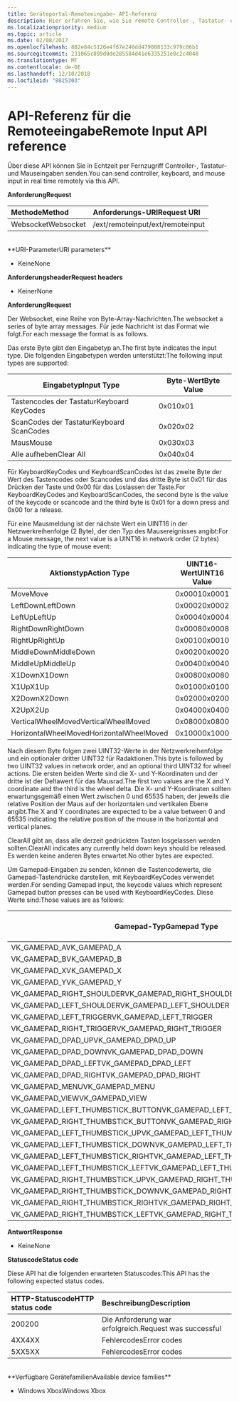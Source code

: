 ```yaml
---
title: Geräteportal-Remoteeingabe– API-Referenz
description: Hier erfahren Sie, wie Sie remote Controller-, Tastatur- und Mauseingaben auf einer Xbox senden.
ms.localizationpriority: medium
ms.topic: article
ms.date: 02/08/2017
ms.openlocfilehash: 882e84c5126e4f67e246dd479008133c979c06b1
ms.sourcegitcommit: 231065c899d0de285584d41e6335251e0c2c4048
ms.translationtype: MT
ms.contentlocale: de-DE
ms.lasthandoff: 12/10/2018
ms.locfileid: "8825303"
---
```

# <a name="remote-input-api-reference"></a><span data-ttu-id="d061f-103">API-Referenz für die Remoteeingabe</span><span class="sxs-lookup"><span data-stu-id="d061f-103">Remote Input API reference</span></span>   
<span data-ttu-id="d061f-104">Über diese API können Sie in Echtzeit per Fernzugriff Controller-, Tastatur- und Mauseingaben senden.</span><span class="sxs-lookup"><span data-stu-id="d061f-104">You can send controller, keyboard, and mouse input in real time remotely via this API.</span></span>

**<span data-ttu-id="d061f-105">Anforderung</span><span class="sxs-lookup"><span data-stu-id="d061f-105">Request</span></span>**

<span data-ttu-id="d061f-106">Methode</span><span class="sxs-lookup"><span data-stu-id="d061f-106">Method</span></span>      | <span data-ttu-id="d061f-107">Anforderungs-URI</span><span class="sxs-lookup"><span data-stu-id="d061f-107">Request URI</span></span>
:------     | :-----
<span data-ttu-id="d061f-108">Websocket</span><span class="sxs-lookup"><span data-stu-id="d061f-108">Websocket</span></span> | <span data-ttu-id="d061f-109">/ext/remoteinput</span><span class="sxs-lookup"><span data-stu-id="d061f-109">/ext/remoteinput</span></span>
<br />
**<span data-ttu-id="d061f-110">URI-Parameter</span><span class="sxs-lookup"><span data-stu-id="d061f-110">URI parameters</span></span>**

- <span data-ttu-id="d061f-111">Keine</span><span class="sxs-lookup"><span data-stu-id="d061f-111">None</span></span>

**<span data-ttu-id="d061f-112">Anforderungsheader</span><span class="sxs-lookup"><span data-stu-id="d061f-112">Request headers</span></span>**

- <span data-ttu-id="d061f-113">Keiner</span><span class="sxs-lookup"><span data-stu-id="d061f-113">None</span></span>

**<span data-ttu-id="d061f-114">Anforderung</span><span class="sxs-lookup"><span data-stu-id="d061f-114">Request</span></span>**

<span data-ttu-id="d061f-115">Der Websocket, eine Reihe von Byte-Array-Nachrichten.</span><span class="sxs-lookup"><span data-stu-id="d061f-115">The websocket a series of byte array messages.</span></span> <span data-ttu-id="d061f-116">Für jede Nachricht ist das Format wie folgt.</span><span class="sxs-lookup"><span data-stu-id="d061f-116">For each message the format is as follows.</span></span>

<span data-ttu-id="d061f-117">Das erste Byte gibt den Eingabetyp an.</span><span class="sxs-lookup"><span data-stu-id="d061f-117">The first byte indicates the input type.</span></span> <span data-ttu-id="d061f-118">Die folgenden Eingabetypen werden unterstützt:</span><span class="sxs-lookup"><span data-stu-id="d061f-118">The following input types are supported:</span></span>

| <span data-ttu-id="d061f-119">Eingabetyp</span><span class="sxs-lookup"><span data-stu-id="d061f-119">Input Type</span></span>        | <span data-ttu-id="d061f-120">Byte-Wert</span><span class="sxs-lookup"><span data-stu-id="d061f-120">Byte Value</span></span> |
|------------|-------------|
<span data-ttu-id="d061f-121">Tastencodes der Tastatur</span><span class="sxs-lookup"><span data-stu-id="d061f-121">Keyboard KeyCodes</span></span> | <span data-ttu-id="d061f-122">0x01</span><span class="sxs-lookup"><span data-stu-id="d061f-122">0x01</span></span>
<span data-ttu-id="d061f-123">ScanCodes der Tastatur</span><span class="sxs-lookup"><span data-stu-id="d061f-123">Keyboard ScanCodes</span></span> | <span data-ttu-id="d061f-124">0x02</span><span class="sxs-lookup"><span data-stu-id="d061f-124">0x02</span></span>
<span data-ttu-id="d061f-125">Maus</span><span class="sxs-lookup"><span data-stu-id="d061f-125">Mouse</span></span> | <span data-ttu-id="d061f-126">0x03</span><span class="sxs-lookup"><span data-stu-id="d061f-126">0x03</span></span>
<span data-ttu-id="d061f-127">Alle aufheben</span><span class="sxs-lookup"><span data-stu-id="d061f-127">Clear All</span></span> | <span data-ttu-id="d061f-128">0x04</span><span class="sxs-lookup"><span data-stu-id="d061f-128">0x04</span></span>

<span data-ttu-id="d061f-129">Für KeyboardKeyCodes und KeyboardScanCodes ist das zweite Byte der Wert des Tastencodes oder Scancodes und das dritte Byte ist 0x01 für das Drücken der Taste und 0x00 für das Loslassen der Taste.</span><span class="sxs-lookup"><span data-stu-id="d061f-129">For KeyboardKeyCodes and KeyboardScanCodes, the second byte is the value of the keycode or scancode and the third byte is 0x01 for a down press and 0x00 for a release.</span></span>

<span data-ttu-id="d061f-130">Für eine Mausmeldung ist der nächste Wert ein UINT16 in der Netzwerkreihenfolge (2 Byte), der den Typ des Mausereignisses angibt:</span><span class="sxs-lookup"><span data-stu-id="d061f-130">For a Mouse message, the next value is a UINT16 in network order (2 bytes) indicating the type of mouse event:</span></span>

| <span data-ttu-id="d061f-131">Aktionstyp</span><span class="sxs-lookup"><span data-stu-id="d061f-131">Action Type</span></span>        | <span data-ttu-id="d061f-132">UINT16-Wert</span><span class="sxs-lookup"><span data-stu-id="d061f-132">UINT16 Value</span></span> |
|------------|-------------|
<span data-ttu-id="d061f-133">Move</span><span class="sxs-lookup"><span data-stu-id="d061f-133">Move</span></span> | <span data-ttu-id="d061f-134">0x0001</span><span class="sxs-lookup"><span data-stu-id="d061f-134">0x0001</span></span>
<span data-ttu-id="d061f-135">LeftDown</span><span class="sxs-lookup"><span data-stu-id="d061f-135">LeftDown</span></span> | <span data-ttu-id="d061f-136">0x0002</span><span class="sxs-lookup"><span data-stu-id="d061f-136">0x0002</span></span>
<span data-ttu-id="d061f-137">LeftUp</span><span class="sxs-lookup"><span data-stu-id="d061f-137">LeftUp</span></span> | <span data-ttu-id="d061f-138">0x0004</span><span class="sxs-lookup"><span data-stu-id="d061f-138">0x0004</span></span>
<span data-ttu-id="d061f-139">RightDown</span><span class="sxs-lookup"><span data-stu-id="d061f-139">RightDown</span></span> | <span data-ttu-id="d061f-140">0x0008</span><span class="sxs-lookup"><span data-stu-id="d061f-140">0x0008</span></span>
<span data-ttu-id="d061f-141">RightUp</span><span class="sxs-lookup"><span data-stu-id="d061f-141">RightUp</span></span> | <span data-ttu-id="d061f-142">0x0010</span><span class="sxs-lookup"><span data-stu-id="d061f-142">0x0010</span></span>
<span data-ttu-id="d061f-143">MiddleDown</span><span class="sxs-lookup"><span data-stu-id="d061f-143">MiddleDown</span></span> | <span data-ttu-id="d061f-144">0x0020</span><span class="sxs-lookup"><span data-stu-id="d061f-144">0x0020</span></span>
<span data-ttu-id="d061f-145">MiddleUp</span><span class="sxs-lookup"><span data-stu-id="d061f-145">MiddleUp</span></span> | <span data-ttu-id="d061f-146">0x0040</span><span class="sxs-lookup"><span data-stu-id="d061f-146">0x0040</span></span>
<span data-ttu-id="d061f-147">X1Down</span><span class="sxs-lookup"><span data-stu-id="d061f-147">X1Down</span></span> | <span data-ttu-id="d061f-148">0x0080</span><span class="sxs-lookup"><span data-stu-id="d061f-148">0x0080</span></span>
<span data-ttu-id="d061f-149">X1Up</span><span class="sxs-lookup"><span data-stu-id="d061f-149">X1Up</span></span> | <span data-ttu-id="d061f-150">0x0100</span><span class="sxs-lookup"><span data-stu-id="d061f-150">0x0100</span></span>
<span data-ttu-id="d061f-151">X2Down</span><span class="sxs-lookup"><span data-stu-id="d061f-151">X2Down</span></span> | <span data-ttu-id="d061f-152">0x0200</span><span class="sxs-lookup"><span data-stu-id="d061f-152">0x0200</span></span>
<span data-ttu-id="d061f-153">X2Up</span><span class="sxs-lookup"><span data-stu-id="d061f-153">X2Up</span></span> | <span data-ttu-id="d061f-154">0x0400</span><span class="sxs-lookup"><span data-stu-id="d061f-154">0x0400</span></span>
<span data-ttu-id="d061f-155">VerticalWheelMoved</span><span class="sxs-lookup"><span data-stu-id="d061f-155">VerticalWheelMoved</span></span> | <span data-ttu-id="d061f-156">0x0800</span><span class="sxs-lookup"><span data-stu-id="d061f-156">0x0800</span></span>
<span data-ttu-id="d061f-157">HorizontalWheelMoved</span><span class="sxs-lookup"><span data-stu-id="d061f-157">HorizontalWheelMoved</span></span> | <span data-ttu-id="d061f-158">0x1000</span><span class="sxs-lookup"><span data-stu-id="d061f-158">0x1000</span></span>

<span data-ttu-id="d061f-159">Nach diesem Byte folgen zwei UINT32-Werte in der Netzwerkreihenfolge und ein optionaler dritter UINT32 für Radaktionen.</span><span class="sxs-lookup"><span data-stu-id="d061f-159">This byte is followed by two UINT32 values in network order, and an optional third UINT32 for wheel actions.</span></span> <span data-ttu-id="d061f-160">Die ersten beiden Werte sind die X- und Y-Koordinaten und der dritte ist der Deltawert für das Mausrad.</span><span class="sxs-lookup"><span data-stu-id="d061f-160">The first two values are the X and Y coordinate and the third is the wheel delta.</span></span> <span data-ttu-id="d061f-161">Die X- und Y-Koordinaten sollten erwartungsgemäß einen Wert zwischen 0 und 65535 haben, der jeweils die relative Position der Maus auf der horizontalen und vertikalen Ebene angibt.</span><span class="sxs-lookup"><span data-stu-id="d061f-161">The X and Y coordinates are expected to be a value between 0 and 65535 indicating the relative position of the mouse in the horizontal and vertical planes.</span></span>

<span data-ttu-id="d061f-162">ClearAll gibt an, dass alle derzeit gedrückten Tasten losgelassen werden sollten.</span><span class="sxs-lookup"><span data-stu-id="d061f-162">ClearAll indicates any currently held down keys should be released.</span></span> <span data-ttu-id="d061f-163">Es werden keine anderen Bytes erwartet.</span><span class="sxs-lookup"><span data-stu-id="d061f-163">No other bytes are expected.</span></span>

<span data-ttu-id="d061f-164">Um Gamepad-Eingaben zu senden, können die Tastencodewerte, die Gamepad-Tastendrücke darstellen, mit KeyboardKeyCodes verwendet werden.</span><span class="sxs-lookup"><span data-stu-id="d061f-164">For sending Gamepad input, the keycode values which represent Gamepad button presses can be used with KeyboardKeyCodes.</span></span> <span data-ttu-id="d061f-165">Diese Werte sind:</span><span class="sxs-lookup"><span data-stu-id="d061f-165">Those values are as follows:</span></span>

| <span data-ttu-id="d061f-166">Gamepad-Typ</span><span class="sxs-lookup"><span data-stu-id="d061f-166">Gamepad Type</span></span>        | <span data-ttu-id="d061f-167">Byte-Wert</span><span class="sxs-lookup"><span data-stu-id="d061f-167">Byte Value</span></span> |
|------------|-------------|
<span data-ttu-id="d061f-168">VK_GAMEPAD_A</span><span class="sxs-lookup"><span data-stu-id="d061f-168">VK_GAMEPAD_A</span></span>                       |  <span data-ttu-id="d061f-169">0xC3</span><span class="sxs-lookup"><span data-stu-id="d061f-169">0xC3</span></span>
<span data-ttu-id="d061f-170">VK_GAMEPAD_B</span><span class="sxs-lookup"><span data-stu-id="d061f-170">VK_GAMEPAD_B</span></span>                       |  <span data-ttu-id="d061f-171">0xC4</span><span class="sxs-lookup"><span data-stu-id="d061f-171">0xC4</span></span>
<span data-ttu-id="d061f-172">VK_GAMEPAD_X</span><span class="sxs-lookup"><span data-stu-id="d061f-172">VK_GAMEPAD_X</span></span>                       |  <span data-ttu-id="d061f-173">0xC5</span><span class="sxs-lookup"><span data-stu-id="d061f-173">0xC5</span></span>
<span data-ttu-id="d061f-174">VK_GAMEPAD_Y</span><span class="sxs-lookup"><span data-stu-id="d061f-174">VK_GAMEPAD_Y</span></span>                       |  <span data-ttu-id="d061f-175">0xC6</span><span class="sxs-lookup"><span data-stu-id="d061f-175">0xC6</span></span>
<span data-ttu-id="d061f-176">VK_GAMEPAD_RIGHT_SHOULDER</span><span class="sxs-lookup"><span data-stu-id="d061f-176">VK_GAMEPAD_RIGHT_SHOULDER</span></span>          |  <span data-ttu-id="d061f-177">0xC7</span><span class="sxs-lookup"><span data-stu-id="d061f-177">0xC7</span></span>
<span data-ttu-id="d061f-178">VK_GAMEPAD_LEFT_SHOULDER</span><span class="sxs-lookup"><span data-stu-id="d061f-178">VK_GAMEPAD_LEFT_SHOULDER</span></span>           |  <span data-ttu-id="d061f-179">0xC8</span><span class="sxs-lookup"><span data-stu-id="d061f-179">0xC8</span></span>
<span data-ttu-id="d061f-180">VK_GAMEPAD_LEFT_TRIGGER</span><span class="sxs-lookup"><span data-stu-id="d061f-180">VK_GAMEPAD_LEFT_TRIGGER</span></span>            |  <span data-ttu-id="d061f-181">0xC9</span><span class="sxs-lookup"><span data-stu-id="d061f-181">0xC9</span></span>
<span data-ttu-id="d061f-182">VK_GAMEPAD_RIGHT_TRIGGER</span><span class="sxs-lookup"><span data-stu-id="d061f-182">VK_GAMEPAD_RIGHT_TRIGGER</span></span>           |  <span data-ttu-id="d061f-183">0xCA</span><span class="sxs-lookup"><span data-stu-id="d061f-183">0xCA</span></span>
<span data-ttu-id="d061f-184">VK_GAMEPAD_DPAD_UP</span><span class="sxs-lookup"><span data-stu-id="d061f-184">VK_GAMEPAD_DPAD_UP</span></span>                 |  <span data-ttu-id="d061f-185">0xCB</span><span class="sxs-lookup"><span data-stu-id="d061f-185">0xCB</span></span>
<span data-ttu-id="d061f-186">VK_GAMEPAD_DPAD_DOWN</span><span class="sxs-lookup"><span data-stu-id="d061f-186">VK_GAMEPAD_DPAD_DOWN</span></span>               |  <span data-ttu-id="d061f-187">0xCC</span><span class="sxs-lookup"><span data-stu-id="d061f-187">0xCC</span></span>
<span data-ttu-id="d061f-188">VK_GAMEPAD_DPAD_LEFT</span><span class="sxs-lookup"><span data-stu-id="d061f-188">VK_GAMEPAD_DPAD_LEFT</span></span>               |  <span data-ttu-id="d061f-189">0xCD</span><span class="sxs-lookup"><span data-stu-id="d061f-189">0xCD</span></span>
<span data-ttu-id="d061f-190">VK_GAMEPAD_DPAD_RIGHT</span><span class="sxs-lookup"><span data-stu-id="d061f-190">VK_GAMEPAD_DPAD_RIGHT</span></span>              |  <span data-ttu-id="d061f-191">0xCE</span><span class="sxs-lookup"><span data-stu-id="d061f-191">0xCE</span></span>
<span data-ttu-id="d061f-192">VK_GAMEPAD_MENU</span><span class="sxs-lookup"><span data-stu-id="d061f-192">VK_GAMEPAD_MENU</span></span>                    |  <span data-ttu-id="d061f-193">0xCF</span><span class="sxs-lookup"><span data-stu-id="d061f-193">0xCF</span></span>
<span data-ttu-id="d061f-194">VK_GAMEPAD_VIEW</span><span class="sxs-lookup"><span data-stu-id="d061f-194">VK_GAMEPAD_VIEW</span></span>                    |  <span data-ttu-id="d061f-195">0xD0</span><span class="sxs-lookup"><span data-stu-id="d061f-195">0xD0</span></span>
<span data-ttu-id="d061f-196">VK_GAMEPAD_LEFT_THUMBSTICK_BUTTON</span><span class="sxs-lookup"><span data-stu-id="d061f-196">VK_GAMEPAD_LEFT_THUMBSTICK_BUTTON</span></span>  |  <span data-ttu-id="d061f-197">0xD1</span><span class="sxs-lookup"><span data-stu-id="d061f-197">0xD1</span></span>
<span data-ttu-id="d061f-198">VK_GAMEPAD_RIGHT_THUMBSTICK_BUTTON</span><span class="sxs-lookup"><span data-stu-id="d061f-198">VK_GAMEPAD_RIGHT_THUMBSTICK_BUTTON</span></span> |  <span data-ttu-id="d061f-199">0xD2</span><span class="sxs-lookup"><span data-stu-id="d061f-199">0xD2</span></span>
<span data-ttu-id="d061f-200">VK_GAMEPAD_LEFT_THUMBSTICK_UP</span><span class="sxs-lookup"><span data-stu-id="d061f-200">VK_GAMEPAD_LEFT_THUMBSTICK_UP</span></span>      |  <span data-ttu-id="d061f-201">0xD3</span><span class="sxs-lookup"><span data-stu-id="d061f-201">0xD3</span></span>
<span data-ttu-id="d061f-202">VK_GAMEPAD_LEFT_THUMBSTICK_DOWN</span><span class="sxs-lookup"><span data-stu-id="d061f-202">VK_GAMEPAD_LEFT_THUMBSTICK_DOWN</span></span>    |  <span data-ttu-id="d061f-203">0xD4</span><span class="sxs-lookup"><span data-stu-id="d061f-203">0xD4</span></span>
<span data-ttu-id="d061f-204">VK_GAMEPAD_LEFT_THUMBSTICK_RIGHT</span><span class="sxs-lookup"><span data-stu-id="d061f-204">VK_GAMEPAD_LEFT_THUMBSTICK_RIGHT</span></span>   |  <span data-ttu-id="d061f-205">0xD5</span><span class="sxs-lookup"><span data-stu-id="d061f-205">0xD5</span></span>
<span data-ttu-id="d061f-206">VK_GAMEPAD_LEFT_THUMBSTICK_LEFT</span><span class="sxs-lookup"><span data-stu-id="d061f-206">VK_GAMEPAD_LEFT_THUMBSTICK_LEFT</span></span>    |  <span data-ttu-id="d061f-207">0xD6</span><span class="sxs-lookup"><span data-stu-id="d061f-207">0xD6</span></span>
<span data-ttu-id="d061f-208">VK_GAMEPAD_RIGHT_THUMBSTICK_UP</span><span class="sxs-lookup"><span data-stu-id="d061f-208">VK_GAMEPAD_RIGHT_THUMBSTICK_UP</span></span>     |  <span data-ttu-id="d061f-209">0xD7</span><span class="sxs-lookup"><span data-stu-id="d061f-209">0xD7</span></span>
<span data-ttu-id="d061f-210">VK_GAMEPAD_RIGHT_THUMBSTICK_DOWN</span><span class="sxs-lookup"><span data-stu-id="d061f-210">VK_GAMEPAD_RIGHT_THUMBSTICK_DOWN</span></span>   |  <span data-ttu-id="d061f-211">0xD8</span><span class="sxs-lookup"><span data-stu-id="d061f-211">0xD8</span></span>
<span data-ttu-id="d061f-212">VK_GAMEPAD_RIGHT_THUMBSTICK_RIGHT</span><span class="sxs-lookup"><span data-stu-id="d061f-212">VK_GAMEPAD_RIGHT_THUMBSTICK_RIGHT</span></span>  |  <span data-ttu-id="d061f-213">0xD9</span><span class="sxs-lookup"><span data-stu-id="d061f-213">0xD9</span></span>
<span data-ttu-id="d061f-214">VK_GAMEPAD_RIGHT_THUMBSTICK_LEFT</span><span class="sxs-lookup"><span data-stu-id="d061f-214">VK_GAMEPAD_RIGHT_THUMBSTICK_LEFT</span></span>   |  <span data-ttu-id="d061f-215">0xDA</span><span class="sxs-lookup"><span data-stu-id="d061f-215">0xDA</span></span>


**<span data-ttu-id="d061f-216">Antwort</span><span class="sxs-lookup"><span data-stu-id="d061f-216">Response</span></span>**   

- <span data-ttu-id="d061f-217">Keine</span><span class="sxs-lookup"><span data-stu-id="d061f-217">None</span></span>

**<span data-ttu-id="d061f-218">Statuscode</span><span class="sxs-lookup"><span data-stu-id="d061f-218">Status code</span></span>**

<span data-ttu-id="d061f-219">Diese API hat die folgenden erwarteten Statuscodes:</span><span class="sxs-lookup"><span data-stu-id="d061f-219">This API has the following expected status codes.</span></span>

<span data-ttu-id="d061f-220">HTTP-Statuscode</span><span class="sxs-lookup"><span data-stu-id="d061f-220">HTTP status code</span></span>      | <span data-ttu-id="d061f-221">Beschreibung</span><span class="sxs-lookup"><span data-stu-id="d061f-221">Description</span></span>
:------     | :-----
<span data-ttu-id="d061f-222">200</span><span class="sxs-lookup"><span data-stu-id="d061f-222">200</span></span> | <span data-ttu-id="d061f-223">Die Anforderung war erfolgreich.</span><span class="sxs-lookup"><span data-stu-id="d061f-223">Request was successful</span></span>
<span data-ttu-id="d061f-224">4XX</span><span class="sxs-lookup"><span data-stu-id="d061f-224">4XX</span></span> | <span data-ttu-id="d061f-225">Fehlercodes</span><span class="sxs-lookup"><span data-stu-id="d061f-225">Error codes</span></span>
<span data-ttu-id="d061f-226">5XX</span><span class="sxs-lookup"><span data-stu-id="d061f-226">5XX</span></span> | <span data-ttu-id="d061f-227">Fehlercodes</span><span class="sxs-lookup"><span data-stu-id="d061f-227">Error codes</span></span>

<br />
**<span data-ttu-id="d061f-228">Verfügbare Gerätefamilien</span><span class="sxs-lookup"><span data-stu-id="d061f-228">Available device families</span></span>**

* <span data-ttu-id="d061f-229">Windows Xbox</span><span class="sxs-lookup"><span data-stu-id="d061f-229">Windows Xbox</span></span>